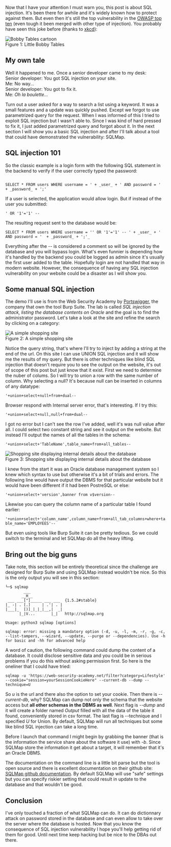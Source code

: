 Now that I have your attention I must warn you, this post is about SQL injection. It's been there for awhile and it's widely known how to protect against them. But even then it's still the top vulnerability in the [OWASP top ten](https://owasp.org/www-project-top-ten/) (even tough it been merged with other type of injection). You probably have seen this joke before (thanks to [xkcd](https://xkcd.com)):

![Bobby Tables cartoon](/will-hack-for-coffee/assets/images/little-bobby-tables.png)\
Figure 1: Little Bobby Tables

## My own tale

Well it happened to me. Once a senior developer came to my desk:\
Senior developer: You got SQL injection on your site.\
Me: No way...\
Senior developer: You got to fix it.\
Me: _Oh la boulette..._

Turn out a user asked for a way to search a list using a keyword. It was a small features and a update was quickly pushed. Except we forgot to use parametrized query for the request. When I was informed of this I tried to exploit SQL injection but I wasn't able to. Since I was kind of hard pressed to fix it, I just added parametrized query and forgot about it. In the next section I will show you a basic SQL injection and after I'll talk about a tool that could have demonstrated the vulnerability: SQLMap.

## SQL injection 101

So the classic example is a login form with the following SQL statement in the backend to verify if the user correctly typed the password:
````

SELECT * FROM users WHERE username = ' + _user_ + ' AND password = '  + _password_ + ';' 

````

If a user is selected, the application would allow login. But if instead of the user you submitted:

``' OR '1'='1' --``

The resulting request sent to the database would be:

````
SELECT * FROM users WHERE username = '' OR '1'='1' -- ' + _user_ + ' AND password = '  + _password_ + ';'_ 
````

Everything after the -- is considered a comment so will be ignored by the database and you will bypass login. What's even funnier is depending how it's handled by the backend you could be logged as admin since it's usually the first user added to the table. Hopefully login are not handled that way in modern website. However, the consequence of having any  SQL injection vulnerability on your website could be a disaster as I will show you.

## Some manual SQL injection

 The demo I'll use is from the Web Security Academy by [Portswigger](https://portswigger.net/web-security), the company that own the tool Burp Suite. The lab is called _SQL injection attack, listing the database contents on Oracle_  and the goal is to find the administrator password. Let's take a look at the site and refine the search by clicking on a category:

![A simple shopping site](/will-hack-for-coffee/assets/images/sqli-demo1.png)\
Figure 2: A simple shopping site

Notice the query string, that's where I'll try to inject by adding a string at the end of the url. On this site I can use UNION SQL injection and it will show me the results of my query. But there is other techniques like blind SQL injection that doesn't require you to see the output on the website, it's out of scope of this post but just know that it exist. First we need to determine the nuber of colums. So I will try to union a row with the same number of column. Why selecting a null? It's because null can be inserted in columns of any datatype:

``'+union+select+null+from+dual--``

Browser respond with Internal server error, that's interesting. If I try this:

``'+union+select+null,null+from+dual--``

I got no error but I can't see the row I've added, well it's was null value after all. I could select two constant string and see it output on the website. But instead I'll output the names of all the tables in the schema:

``'+union+select+'TableName',table_name+from+all_tables--``

![Shopping site displaying internal details about the database](/will-hack-for-coffee/assets/images/sqli-demo2.png)\
Figure 3: Shopping site displaying internal details about the database

I knew from the start it was an Oracle database management system so I knew which syntax to use but otherwise it's a bit of trials and errors. The following line would have output the DBMS for that particular website but it would have been different if it had been PostreSQL or else:

``'+union+select+'version',banner from v$version--``

Likewise you can query the column name of a particular table I found earlier:

``'+union+select+'column_name',column_name+from+all_tab_columns+where+table_name='EMPLOYEES'--``

But even using tools like Burp Suite it can be pretty tedious. So we could switch to the terminal and let SQLMap do all the heavy lifting.

## Bring out the big guns

Take note, this section will be entirely theoretical since the challenge are designed for Burp Suite and using SQLMap instead wouldn't be nice. So this is the only output you will see in this section:

````
└─$ sqlmap
        ___
       __H__
 ___ ___["]_____ ___ ___  {1.5.2#stable}                                                           
|_ -| . [.]     | .'| . |                                                                          
|___|_  [)]_|_|_|__,|  _|                                                                          
      |_|V...       |_|   http://sqlmap.org                                                        

Usage: python3 sqlmap [options]

sqlmap: error: missing a mandatory option (-d, -u, -l, -m, -r, -g, -c, --list-tampers, --wizard, --update, --purge or --dependencies). Use -h for basic and -hh for advanced help

````
A word of caution, the following command could dump the content of a database. It could disclose sensitive data and you could be in serious problems if you do this without asking permission first. So here is the oneliner that I could have tried:

``sqlmap -u 'https://web-security-academy.net/filter?category=Lifestyle' --cookie="session=yourSessionCookieHere" --current-db --dump --technique=U`` 

So _u_ is the url and there also the option to set your cookie. Then there is _--current-db_, why? SQLMap can dump not only the schema that the website access but **all other schemas in the DBMS as well**. Next flag is _--dump_ and it will create a folder named _Output_ filled with all the data of the table it found, conveniently stored in csv format. The last flag is --technique and I specified _U_ for Union. By default, SQLMap will run all techniques but some like blind SQL injection can take a long time.

Before I launch that command I might begin by grabbing the banner (that is the information the service share about the software it use) with _-b_. Since SQLMap store the information it get about a target, it will remember that it's an Oracle DBMS.

The documentation on the command line is a little bit parse but the tool is open source and there is excellent documentation on their github site:
[SQLMap github documentation](https://github.com/sqlmapproject/sqlmap/wiki/Features). By default SQLMap will use "safe" settings but you can specify riskier setting that could result in update to the database and that wouldn't be good.

## Conclusion

 I've only touched a fraction of what SQLMap can do. It can do dictionnary attack on password stored in the database and can even allow to take over the server where the database is hosted. Now that you know the consequence of SQL injection vulnerability I hope you'll help getting rid of them for good. Until next time keep hacking but be nice to the DBAs out there.